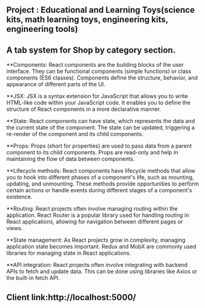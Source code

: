 ## Project : Educational and Learning Toys(science kits, math learning toys, engineering kits, engineering tools)

## A tab system for Shop by category section.

**Components: React components are the building blocks of the user interface. They can be functional components (simple functions) or class components (ES6 classes). Components define the structure, behavior, and appearance of different parts of the UI.

**JSX: JSX is a syntax extension for JavaScript that allows you to write HTML-like code within your JavaScript code. It enables you to define the structure of React components in a more declarative manner.

**State: React components can have state, which represents the data and the current state of the component. The state can be updated, triggering a re-render of the component and its child components.

**Props: Props (short for properties) are used to pass data from a parent component to its child components. Props are read-only and help in maintaining the flow of data between components.

**Lifecycle methods: React components have lifecycle methods that allow you to hook into different phases of a component's life, such as mounting, updating, and unmounting. These methods provide opportunities to perform certain actions or handle events during different stages of a component's existence.

**Routing: React projects often involve managing routing within the application. React Router is a popular library used for handling routing in React applications, allowing for navigation between different pages or views.

**State management: As React projects grow in complexity, managing application state becomes important. Redux and MobX are commonly used libraries for managing state in React applications.

**API integration: React projects often involve integrating with backend APIs to fetch and update data. This can be done using libraries like Axios or the built-in fetch API.
## Client link:http://localhost:5000/
